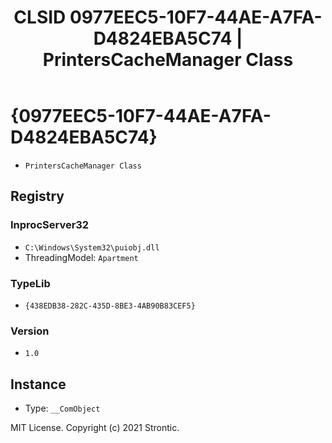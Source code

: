 ﻿---
title: "CLSID 0977EEC5-10F7-44AE-A7FA-D4824EBA5C74 | PrintersCacheManager Class"
excerpt: What is COM-Object CLSID 0977EEC5-10F7-44AE-A7FA-D4824EBA5C74?
---

# {0977EEC5-10F7-44AE-A7FA-D4824EBA5C74}

* `PrintersCacheManager Class`

## Registry


### InprocServer32

* `C:\Windows\System32\puiobj.dll`
* ThreadingModel: `Apartment`

### TypeLib

* `{438EDB38-282C-435D-8BE3-4AB90B83CEF5}`

### Version

* `1.0`

## Instance

* Type: `__ComObject`

MIT License. Copyright (c) 2021 Strontic.


